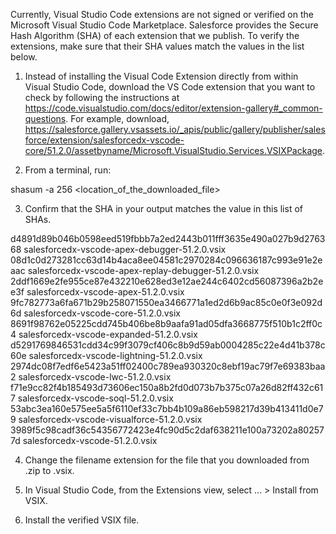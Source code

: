 Currently, Visual Studio Code extensions are not signed or verified on the
Microsoft Visual Studio Code Marketplace. Salesforce provides the Secure Hash
Algorithm (SHA) of each extension that we publish. To verify the extensions,
make sure that their SHA values match the values in the list below.

1. Instead of installing the Visual Code Extension directly from within Visual
   Studio Code, download the VS Code extension that you want to check by
   following the instructions at
   https://code.visualstudio.com/docs/editor/extension-gallery#_common-questions.
   For example, download,
   https://salesforce.gallery.vsassets.io/_apis/public/gallery/publisher/salesforce/extension/salesforcedx-vscode-core/51.2.0/assetbyname/Microsoft.VisualStudio.Services.VSIXPackage.

2. From a terminal, run:

shasum -a 256 <location_of_the_downloaded_file>

3. Confirm that the SHA in your output matches the value in this list of SHAs.

d4891d89b046b0598eed519fbbb7a2ed2443b011fff3635e490a027b9d276368  salesforcedx-vscode-apex-debugger-51.2.0.vsix
08d1c0d273281cc63d14b4aca8ee04581c2970284c096636187c993e91e2eaac  salesforcedx-vscode-apex-replay-debugger-51.2.0.vsix
2ddf1669e2fe955ce87e432210e628ed3e12ae244c6402cd56087396a2b2ee3f  salesforcedx-vscode-apex-51.2.0.vsix
9fc782773a6fa671b29b258071550ea3466771a1ed2d6b9ac85c0e0f3e092d6d  salesforcedx-vscode-core-51.2.0.vsix
8691f98762e05225cdd745b406be8b9aafa91ad05dfa3668775f510b1c2ff0c4  salesforcedx-vscode-expanded-51.2.0.vsix
d5291769846531cdd34c99f3079cf406c8b9d59ab0004285c22e4d41b378c60e  salesforcedx-vscode-lightning-51.2.0.vsix
2974dc08f7edf6e5423a51ff02400c789ea930320c8ebf19ac79f7e69383baa2  salesforcedx-vscode-lwc-51.2.0.vsix
f71e9cc82f4b185493d73606ec150a8b2fd0d073b7b375c07a26d82ff432c617  salesforcedx-vscode-soql-51.2.0.vsix
53abc3ea160e575ee5a5f6110ef33c7bb4b109a86eb598217d39b413411d0e79  salesforcedx-vscode-visualforce-51.2.0.vsix
3989f5c98cadf36c54356772423e4fc90d5c2daf638211e100a73202a802577d  salesforcedx-vscode-51.2.0.vsix


4. Change the filename extension for the file that you downloaded from .zip to
.vsix.

5. In Visual Studio Code, from the Extensions view, select ... > Install from
VSIX.

6. Install the verified VSIX file.


